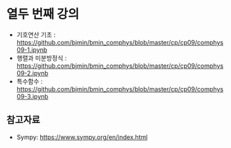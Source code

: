 # 열두 번째 강의 

* 기호연산 기초 : https://github.com/bjmin/bmin_comphys/blob/master/cp/cp09/comphys09-1.ipynb
* 행렬과 미분방정식 : https://github.com/bjmin/bmin_comphys/blob/master/cp/cp09/comphys09-2.ipynb
* 특수함수 : https://github.com/bjmin/bmin_comphys/blob/master/cp/cp09/comphys09-3.ipynb

## 참고자료
* Sympy: https://www.sympy.org/en/index.html
